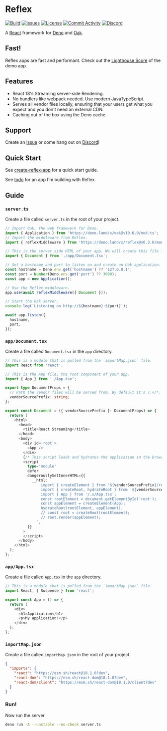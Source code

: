 # Reflex

[![Build](https://img.shields.io/github/workflow/status/Industrial/reflex/On%20Push%20&%20PR)](https://github.com/Industrial/reflex/actions/workflows/on-push-and-pr.yml)
[![Issues](https://img.shields.io/github/issues/Industrial/reflex)](https://github.com/Industrial/reflex/issues)
[![License](https://img.shields.io/github/license/Industrial/reflex)](https://github.com/Industrial/reflex/blob/main/LICENSE)
[![Commit Activity](https://img.shields.io/github/commit-activity/m/Industrial/reflex)](https://github.com/Industrial/reflex/commits/main)
[![Discord](https://img.shields.io/discord/365982843970650113)](https://discord.gg/F3E35cx)

A [React](https://reactjs.org) framework for [Deno](https://deno.land) and [Oak](https://deno.land/x/oak).

## Fast!

Reflex apps are fast and performant. Check out the [Lighthouse Score](https://pagespeed.web.dev/report?url=https%3A%2F%2Ftodo-reflex.deno.dev%2Flist&form_factor=mobile) of the demo app.

## Features

- React 18's Streaming server-side Rendering.
- No bundlers like webpack needed. Use modern ~~Java~~TypeScript.
- Serves all vendor files locally, ensuring that your users get what you expect and you don't need an external CDN.
- Caching out of the box using the Deno cache.

## Support

Create an [Issue](https://github.com/Industrial/reflex/issues) or come hang out on [Discord](https://discord.gg/CvPVVeVk)!

## Quick Start

See [create-reflex-app](https://github.com/Industrial/create-reflex-app) for a quick start guide.

See [todo](https://github.com/Industrial/todo) for an app I'm building with Reflex.

## Guide

### `server.ts`

Create a file called `server.ts` in the root of your project.

```ts
// Import Oak, the web framework for Deno.
import { Application } from 'https://deno.land/x/oak@v10.6.0/mod.ts';
// Import the middleware from Reflex.
import { reflexMiddleware } from 'https://deno.land/x/reflex@v0.3.0/mod.ts';

// This is the server side HTML of your app. We will create this file later on.
import { Document } from './app/Document.tsx';

// Set a hostname and port to listen on and create an Oak application.
const hostname = Deno.env.get('hostname') ?? '127.0.0.1';
const port = Number(Deno.env.get('port') ?? 3000);
const app = new Application();

// Use the Reflex middleware.
app.use(await reflexMiddleware({ Document }));

// Start the Oak server.
console.log(`Listening on http://${hostname}:${port}`);

await app.listen({
  hostname,
  port,
});
```

### `app/Document.tsx`

Create a file called `Document.tsx` in the `app` directory.

```ts
// This is a module that is pulled from the `importMap.json` file.
import React from 'react';

// This is the App file, the root component of your app.
import { App } from './App.tsx';

export type DocumentProps = {
  // Path the vendor files will be served from. By default it's /.v/*.
  vendorSourcePrefix: string;
};

export const Document = ({ vendorSourcePrefix }: DocumentProps) => {
  return (
    <html>
      <head>
        <title>React Streaming</title>
      </head>
      <body>
        <div id='root'>
          <App />
        </div>
        {/* This script loads and hydrates the application in the browser. It loads <App /> under the id `root`. */}
        <script
          type='module'
          defer
          dangerouslySetInnerHTML={{
            __html: `
                import { createElement } from '${vendorSourcePrefix}/react';
                import { createRoot, hydrateRoot } from '${vendorSourcePrefix}/react-dom/client';
                import { App } from '/.x/App.tsx';
                const rootElement = document.getElementById('root');
                const appElement = createElement(App);
                hydrateRoot(rootElement, appElement);
                // const root = createRoot(rootElement);
                // root.render(appElement);
              `,
          }}
        >
        </script>
      </body>
    </html>
  );
};
```

### `app/App.tsx`

Create a file called `App.tsx` in the `app` directory.

```ts
// This is a module that is pulled from the `importMap.json` file.
import React, { Suspense } from 'react';

export const App = () => {
  return (
    <div>
      <h1>Application</h1>
      <p>My application!</p>
    </div>
  );
};
```

### `importMap.json`

Create a file called `importMap.json` in the root of your project.

```json
{
  "imports": {
    "react": "https://esm.sh/react@18.1.0?dev",
    "react-dom": "https://esm.sh/react-dom@18.1.0?dev",
    "react-dom/client": "https://esm.sh/react-dom@18.1.0/client?dev"
  }
}
```

### Run!

Now run the server

```bash
deno run -A --unstable --no-check server.ts
```
